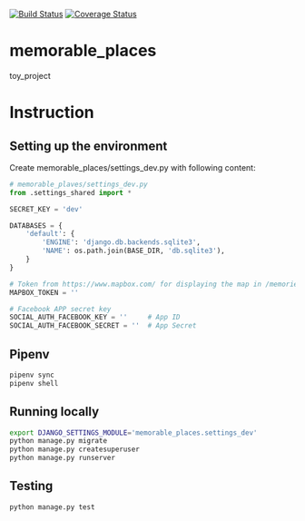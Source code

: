 [![Build Status](https://travis-ci.org/CHEguK/memorable_places.svg?branch=master)](https://travis-ci.org/CHEguK/memorable_places)
[![Coverage Status](https://coveralls.io/repos/github/CHEguK/memorable_places/badge.svg?branch=master)](https://coveralls.io/github/CHEguK/memorable_places?branch=master)

# memorable_places
toy_project

# Instruction

## Setting up the environment

Create memorable_places/settings_dev.py with following content:
```python
# memorable_plaves/settings_dev.py
from .settings_shared import *

SECRET_KEY = 'dev'

DATABASES = {
    'default': {
        'ENGINE': 'django.db.backends.sqlite3',
        'NAME': os.path.join(BASE_DIR, 'db.sqlite3'),
    }
}

# Token from https://www.mapbox.com/ for displaying the map in /memories/create.html
MAPBOX_TOKEN = ''

# Facebook APP secret key
SOCIAL_AUTH_FACEBOOK_KEY = ''     # App ID
SOCIAL_AUTH_FACEBOOK_SECRET = ''  # App Secret
```
## Pipenv
```bash
pipenv sync
pipenv shell
```
## Running locally
```bash
export DJANGO_SETTINGS_MODULE='memorable_places.settings_dev'
python manage.py migrate
python manage.py createsuperuser
python manage.py runserver
```

## Testing
```python
python manage.py test
```
